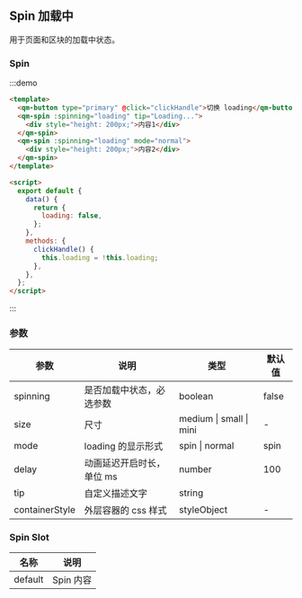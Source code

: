 ## Spin 加载中

用于页面和区块的加载中状态。

### Spin

:::demo

```html
<template>
  <qm-button type="primary" @click="clickHandle">切换 loading</qm-button>
  <qm-spin :spinning="loading" tip="Loading...">
    <div style="height: 200px;">内容1</div>
  </qm-spin>
  <qm-spin :spinning="loading" mode="normal">
    <div style="height: 200px;">内容2</div>
  </qm-spin>
</template>

<script>
  export default {
    data() {
      return {
        loading: false,
      };
    },
    methods: {
      clickHandle() {
        this.loading = !this.loading;
      },
    },
  };
</script>
```

:::

### 参数

| 参数           | 说明                      | 类型                    | 默认值 |
| -------------- | ------------------------- | ----------------------- | ------ |
| spinning       | 是否加载中状态，必选参数  | boolean                 | false  |
| size           | 尺寸                      | medium \| small \| mini | -      |
| mode           | loading 的显示形式        | spin \| normal          | spin   |
| delay          | 动画延迟开启时长，单位 ms | number                  | 100    |
| tip            | 自定义描述文字            | string                  |        |
| containerStyle | 外层容器的 css 样式       | styleObject             | -      |

### Spin Slot

| 名称    | 说明      |
| ------- | --------- |
| default | Spin 内容 |
